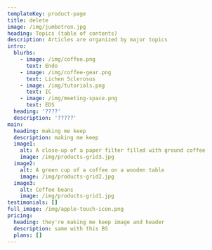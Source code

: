 ```yaml
---
templateKey: product-page
title: delete
image: /img/jumbotron.jpg
heading: Topics (table of contents)
description: Articles are organized by major topics
intro:
  blurbs:
    - image: /img/coffee.png
      text: Endo
    - image: /img/coffee-gear.png
      text: Lichen Sclerosus
    - image: /img/tutorials.png
      text: IC
    - image: /img/meeting-space.png
      text: EDS
  heading: '????'
  description: '?????'
main:
  heading: making me keep
  description: making me keep
  image1:
    alt: A close-up of a paper filter filled with ground coffee
    image: /img/products-grid3.jpg
  image2:
    alt: A green cup of a coffee on a wooden table
    image: /img/products-grid2.jpg
  image3:
    alt: Coffee beans
    image: /img/products-grid1.jpg
testimonials: []
full_image: /img/apple-touch-icon.png
pricing:
  heading: they're making me keep image and header
  description: same with this BS
  plans: []
---
```


